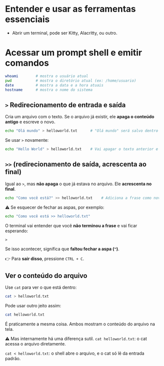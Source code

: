 

# Entender e usar as ferramentas essenciais

* Abrir um terminal, pode ser Kitty, Alacritty, ou outro.

# Acessar um prompt shell e emitir comandos

```bash
whoami        # mostra o usuário atual
pwd           # mostra o diretório atual (ex: /home/usuario)
date          # mostra a data e a hora atuais
hostname      # mostra o nome do sistema
```

## `>` Redirecionamento de entrada e saída

Cria um arquivo com o texto. Se o arquivo já existir, ele **apaga o conteúdo antigo** e escreve o novo.

```bash
echo "Olá mundo" > helloworld.txt      # "Olá mundo" será salvo dentro do helloworld.txt
```

Se usar `>` novamente:

```bash
echo "Hello World" > helloworld.txt    # Vai apagar o texto anterior e escrever "Hello World"
```

## `>>` (redirecionamento de saída, acrescenta ao final)

Igual ao `>`, mas **não apaga** o que já estava no arquivo. Ele **acrescenta no final**.

```bash
echo "Como você está?" >> helloworld.txt    # Adiciona a frase como nova linha
```

⚠️ Se esquecer de fechar as aspas, por exemplo:

```bash
echo "Como você está >> helloworld.txt"
```

O terminal vai entender que você **não terminou a frase** e vai ficar esperando:

```
>
```

Se isso acontecer, significa que **faltou fechar a aspa (`"`)**.

👉 Para **sair disso**, pressione `CTRL + C`.

## Ver o conteúdo do arquivo

Use `cat` para ver o que está dentro:

```bash
cat > helloworld.txt
```
Pode usar outro jeito assim:
```bash
cat helloworld.txt
```
É praticamente a mesma coisa.
Ambos mostram o conteúdo do arquivo na tela.


⚠️ Mas internamente há uma diferença sutil.
`cat helloworld.txt`: o cat acessa o arquivo diretamente.

`cat < helloworld.txt`: o shell abre o arquivo, e o cat só lê da entrada padrão.
